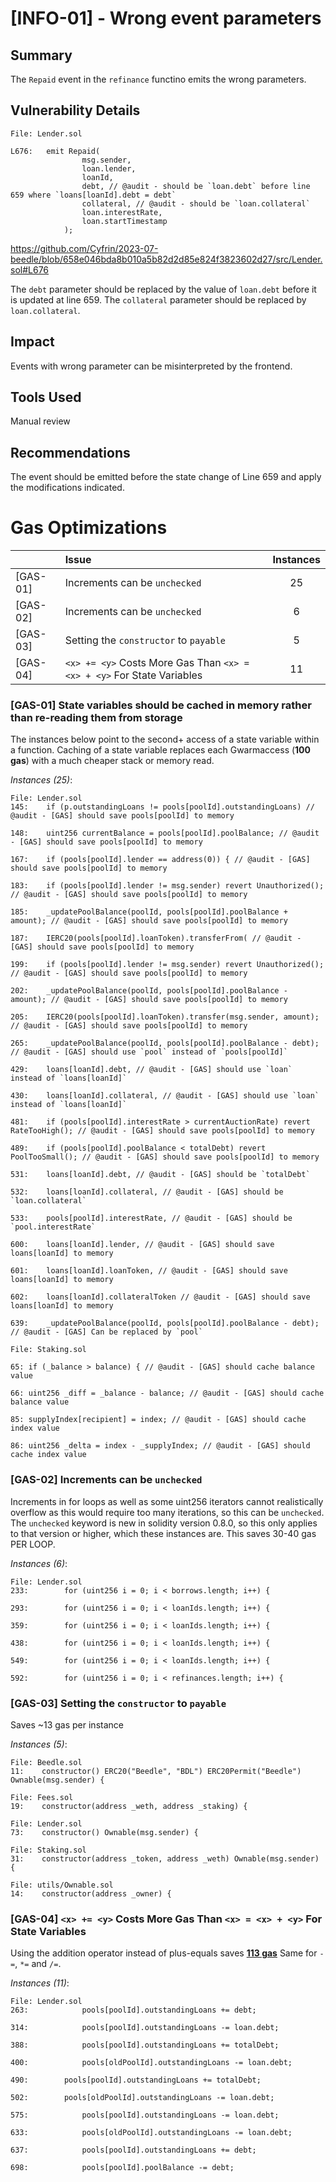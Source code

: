 # [INFO-01] - Wrong event parameters

## Summary
The `Repaid` event in the `refinance` functino emits the wrong parameters.

## Vulnerability Details
```solidity
File: Lender.sol

L676:	emit Repaid(
                msg.sender,
                loan.lender,
                loanId,
                debt, // @audit - should be `loan.debt` before line 659 where `loans[loanId].debt = debt`
                collateral, // @audit - should be `loan.collateral`
                loan.interestRate,
                loan.startTimestamp
            );
```
https://github.com/Cyfrin/2023-07-beedle/blob/658e046bda8b010a5b82d2d85e824f3823602d27/src/Lender.sol#L676

The `debt` parameter should be replaced by the value of `loan.debt` before it is updated at line 659.
The `collateral` parameter should be replaced by `loan.collateral`.

## Impact
Events with wrong parameter can be misinterpreted by the frontend.

## Tools Used
Manual review

## Recommendations
The event should be emitted before the state change of Line 659 and apply the modifications indicated.

# Gas Optimizations
| |Issue|Instances|
|-|:-|:-:|
| [GAS-01] | Increments can be `unchecked` | 25 |
| [GAS-02] | Increments can be `unchecked` | 6 | 
| [GAS-03] | Setting the `constructor` to `payable` | 5 | 
| [GAS-04] | `<x> += <y>` Costs More Gas Than `<x> = <x> + <y>` For State Variables | 11 | 


### [GAS-01] State variables should be cached in memory rather than re-reading them from storage

The instances below point to the second+ access of a state variable within a function. Caching of a state variable replaces each Gwarmaccess (**100 gas**) with a much cheaper stack or memory read.

*Instances (25)*:
```solidity
File: Lender.sol
145:	if (p.outstandingLoans != pools[poolId].outstandingLoans) // @audit - [GAS] should save pools[poolId] to memory

148:	uint256 currentBalance = pools[poolId].poolBalance; // @audit - [GAS] should save pools[poolId] to memory

167:	if (pools[poolId].lender == address(0)) { // @audit - [GAS] should save pools[poolId] to memory

183:	if (pools[poolId].lender != msg.sender) revert Unauthorized(); // @audit - [GAS] should save pools[poolId] to memory

185:	_updatePoolBalance(poolId, pools[poolId].poolBalance + amount); // @audit - [GAS] should save pools[poolId] to memory

187:	IERC20(pools[poolId].loanToken).transferFrom( // @audit - [GAS] should save pools[poolId] to memory

199:	if (pools[poolId].lender != msg.sender) revert Unauthorized(); // @audit - [GAS] should save pools[poolId] to memory

202:	_updatePoolBalance(poolId, pools[poolId].poolBalance - amount); // @audit - [GAS] should save pools[poolId] to memory

205:	IERC20(pools[poolId].loanToken).transfer(msg.sender, amount); // @audit - [GAS] should save pools[poolId] to memory

265:	_updatePoolBalance(poolId, pools[poolId].poolBalance - debt); // @audit - [GAS] should use `pool` instead of `pools[poolId]`

429:	loans[loanId].debt, // @audit - [GAS] should use `loan` instead of `loans[loanId]`

430:	loans[loanId].collateral, // @audit - [GAS] should use `loan` instead of `loans[loanId]`

481:	if (pools[poolId].interestRate > currentAuctionRate) revert RateTooHigh(); // @audit - [GAS] should save pools[poolId] to memory

489:	if (pools[poolId].poolBalance < totalDebt) revert PoolTooSmall(); // @audit - [GAS] should save pools[poolId] to memory

531:	loans[loanId].debt, // @audit - [GAS] should be `totalDebt`

532:	loans[loanId].collateral, // @audit - [GAS] should be `loan.collateral`

533:	pools[poolId].interestRate, // @audit - [GAS] should be `pool.interestRate`

600:	loans[loanId].lender, // @audit - [GAS] should save loans[loanId] to memory

601:	loans[loanId].loanToken, // @audit - [GAS] should save loans[loanId] to memory

602:	loans[loanId].collateralToken // @audit - [GAS] should save loans[loanId] to memory

639:	_updatePoolBalance(poolId, pools[poolId].poolBalance - debt); // @audit - [GAS] Can be replaced by `pool` 
```

```solidity
File: Staking.sol

65:	if (_balance > balance) { // @audit - [GAS] should cache balance value

66:	uint256 _diff = _balance - balance; // @audit - [GAS] should cache balance value

85:	supplyIndex[recipient] = index; // @audit - [GAS] should cache index value

86:	uint256 _delta = index - _supplyIndex; // @audit - [GAS] should cache index value
```

### [GAS-02] Increments can be `unchecked`
Increments in for loops as well as some uint256 iterators cannot realistically overflow as this would require too many iterations, so this can be `unchecked`.
		The `unchecked` keyword is new in solidity version 0.8.0, so this only applies to that version or higher, which these instances are. This saves 30-40 gas PER LOOP.

*Instances (6)*:
```solidity
File: Lender.sol
233:        for (uint256 i = 0; i < borrows.length; i++) {

293:        for (uint256 i = 0; i < loanIds.length; i++) {

359:        for (uint256 i = 0; i < loanIds.length; i++) {

438:        for (uint256 i = 0; i < loanIds.length; i++) {

549:        for (uint256 i = 0; i < loanIds.length; i++) {

592:        for (uint256 i = 0; i < refinances.length; i++) {

```

### [GAS-03] Setting the `constructor` to `payable`
Saves ~13 gas per instance

*Instances (5)*:
```solidity
File: Beedle.sol
11:    constructor() ERC20("Beedle", "BDL") ERC20Permit("Beedle") Ownable(msg.sender) {

```

```solidity
File: Fees.sol
19:    constructor(address _weth, address _staking) {

```

```solidity
File: Lender.sol
73:    constructor() Ownable(msg.sender) {

```

```solidity
File: Staking.sol
31:    constructor(address _token, address _weth) Ownable(msg.sender) {

```

```solidity
File: utils/Ownable.sol
14:    constructor(address _owner) {

```

### [GAS-04] `<x> += <y>` Costs More Gas Than `<x> = <x> + <y>` For State Variables
Using the addition operator instead of plus-equals saves **[113 gas](https://gist.github.com/MiniGlome/f462d69a30f68c89175b0ce24ce37cae)**
Same for `-=`, `*=` and `/=`.

*Instances (11)*:
```solidity
File: Lender.sol
263:            pools[poolId].outstandingLoans += debt;

314:            pools[poolId].outstandingLoans -= loan.debt;

388:            pools[poolId].outstandingLoans += totalDebt;

400:            pools[oldPoolId].outstandingLoans -= loan.debt;

490:        pools[poolId].outstandingLoans += totalDebt;

502:        pools[oldPoolId].outstandingLoans -= loan.debt;

575:            pools[poolId].outstandingLoans -= loan.debt;

633:            pools[oldPoolId].outstandingLoans -= loan.debt;

637:            pools[poolId].outstandingLoans += debt;

698:            pools[poolId].poolBalance -= debt;

```

